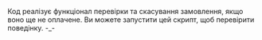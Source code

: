 Код реалізує функціонал перевірки та скасування замовлення, якщо воно ще не оплачене. Ви можете запустити цей скрипт, щоб перевірити поведінку. -_-
